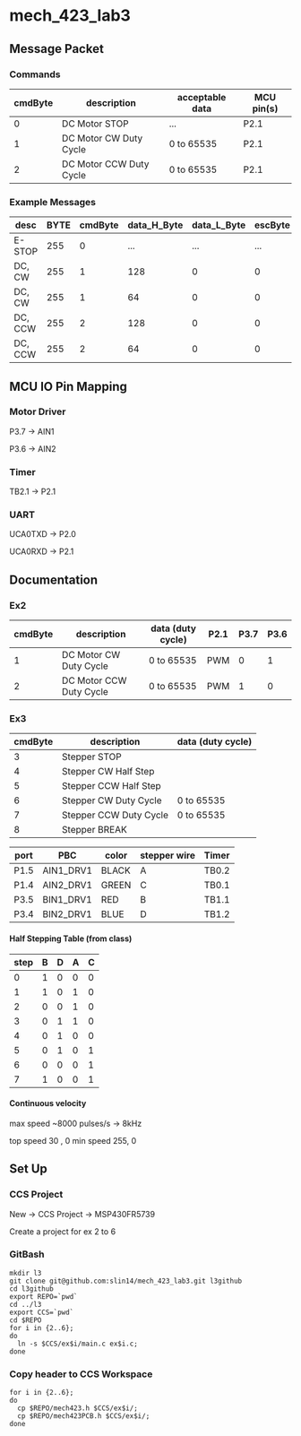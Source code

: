 # mech_423_lab3
## Message Packet
### Commands
| cmdByte | description              | acceptable data | MCU pin(s)          |
|---------|--------------------------|-----------------|---------------------|
|  0      | DC Motor STOP            | ...             | P2.1                |
|  1      | DC Motor CW  Duty Cycle  | 0 to 65535      | P2.1                |
|  2      | DC Motor CCW Duty Cycle  | 0 to 65535      | P2.1                |

### Example Messages
| desc     | BYTE| cmdByte| data_H_Byte | data_L_Byte | escByte | data_modified |
|----------|-----|--------|-------------|-------------|---------|---------------|
| E-STOP   | 255 | 0      | ...         | ...         | ...     | ...           |
| DC, CW   | 255 | 1      | 128         | 0           | 0       | 32768 -> 50%  |
| DC, CW   | 255 | 1      |  64         | 0           | 0       | 32768 -> 25%  |
| DC, CCW  | 255 | 2      | 128         | 0           | 0       | 32768 -> 50%  |
| DC, CCW  | 255 | 2      |  64         | 0           | 0       | 32768 -> 25%  |

## MCU IO Pin Mapping
### Motor Driver
P3.7 -> AIN1

P3.6 -> AIN2

### Timer
TB2.1 -> P2.1

### UART
UCA0TXD -> P2.0

UCA0RXD -> P2.1

## Documentation
### Ex2
| cmdByte | description              | data (duty cycle) | P2.1 | P3.7 | P3.6  |
|---------|--------------------------|-------------------|------|------|-------|
|  1      | DC Motor CW  Duty Cycle  | 0 to 65535        | PWM  | 0    | 1     |
|  2      | DC Motor CCW Duty Cycle  | 0 to 65535        | PWM  | 1    | 0     |

### Ex3
| cmdByte | description              | data (duty cycle) |
|---------|--------------------------|-------------------|
|  3      | Stepper  STOP            |                   |
|  4      | Stepper  CW  Half Step   |                   |
|  5      | Stepper  CCW Half Step   |                   |
|  6      | Stepper  CW  Duty Cycle  | 0 to 65535        |
|  7      | Stepper  CCW Duty Cycle  | 0 to 65535        |
|  8      | Stepper  BREAK           |                   |

| port | PBC       | color | stepper wire | Timer |
|------|-----------|-------|--------------|-------|
| P1.5 | AIN1_DRV1 | BLACK | A            | TB0.2 |
| P1.4 | AIN2_DRV1 | GREEN | C            | TB0.1 |
| P3.5 | BIN1_DRV1 | RED   | B            | TB1.1 |
| P3.4 | BIN2_DRV1 | BLUE  | D            | TB1.2 |

#### Half Stepping Table (from class)
| step | B | D | A | C |
|------|---|---|---|---|
| 0    | 1 | 0 | 0 | 0 |
| 1    | 1 | 0 | 1 | 0 |
| 2    | 0 | 0 | 1 | 0 |
| 3    | 0 | 1 | 1 | 0 |
| 4    | 0 | 1 | 0 | 0 |
| 5    | 0 | 1 | 0 | 1 |
| 6    | 0 | 0 | 0 | 1 |
| 7    | 1 | 0 | 0 | 1 |

#### Continuous velocity
max speed ~8000 pulses/s -> 8kHz

top speed 30 , 0
min speed 255, 0

## Set Up
### CCS Project
New -> CCS Project -> MSP430FR5739

Create a project for ex 2 to 6

### GitBash
```
mkdir l3
git clone git@github.com:slin14/mech_423_lab3.git l3github
cd l3github
export REPO=`pwd`
cd ../l3
export CCS=`pwd`
cd $REPO
for i in {2..6};
do
  ln -s $CCS/ex$i/main.c ex$i.c;
done
```
### Copy header to CCS Workspace
```
for i in {2..6};
do
  cp $REPO/mech423.h $CCS/ex$i/;
  cp $REPO/mech423PCB.h $CCS/ex$i/;
done
```
